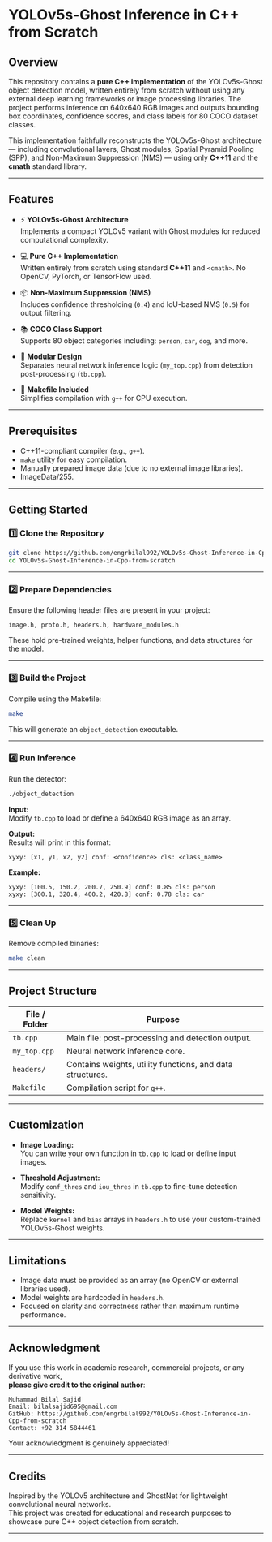 # YOLOv5s-Ghost Inference in C++ from Scratch

## Overview

This repository contains a **pure C++ implementation** of the YOLOv5s-Ghost object detection model, written entirely from scratch without using any external deep learning frameworks or image processing libraries. The project performs inference on 640x640 RGB images and outputs bounding box coordinates, confidence scores, and class labels for 80 COCO dataset classes.

This implementation faithfully reconstructs the YOLOv5s-Ghost architecture — including convolutional layers, Ghost modules, Spatial Pyramid Pooling (SPP), and Non-Maximum Suppression (NMS) — using only **C++11** and the **cmath** standard library.

---

## Features

- ⚡ **YOLOv5s-Ghost Architecture**  
  Implements a compact YOLOv5 variant with Ghost modules for reduced computational complexity.

- 💻 **Pure C++ Implementation**  
  Written entirely from scratch using standard **C++11** and `<cmath>`. No OpenCV, PyTorch, or TensorFlow used.

- 📦 **Non-Maximum Suppression (NMS)**  
  Includes confidence thresholding (`0.4`) and IoU-based NMS (`0.5`) for output filtering.

- 📚 **COCO Class Support**  
  Supports 80 object categories including: `person`, `car`, `dog`, and more.

- 🧩 **Modular Design**  
  Separates neural network inference logic (`my_top.cpp`) from detection post-processing (`tb.cpp`).

- 🧰 **Makefile Included**  
  Simplifies compilation with `g++` for CPU execution.

---

## Prerequisites

- C++11-compliant compiler (e.g., `g++`).
- `make` utility for easy compilation.
- Manually prepared image data (due to no external image libraries).
- ImageData/255.

---

## Getting Started

### 1️⃣ Clone the Repository

```bash
git clone https://github.com/engrbilal992/YOLOv5s-Ghost-Inference-in-Cpp-from-scratch.git
cd YOLOv5s-Ghost-Inference-in-Cpp-from-scratch
```

---

### 2️⃣ Prepare Dependencies

Ensure the following header files are present in your project:

```
image.h, proto.h, headers.h, hardware_modules.h
```

These hold pre-trained weights, helper functions, and data structures for the model.

---

### 3️⃣ Build the Project

Compile using the Makefile:

```bash
make
```

This will generate an `object_detection` executable.

---

### 4️⃣ Run Inference

Run the detector:

```bash
./object_detection
```

**Input:**  
Modify `tb.cpp` to load or define a 640x640 RGB image as an array.

**Output:**  
Results will print in this format:

```
xyxy: [x1, y1, x2, y2] conf: <confidence> cls: <class_name>
```

**Example:**

```
xyxy: [100.5, 150.2, 200.7, 250.9] conf: 0.85 cls: person  
xyxy: [300.1, 320.4, 400.2, 420.8] conf: 0.78 cls: car  
```

---

### 5️⃣ Clean Up

Remove compiled binaries:

```bash
make clean
```

---

## Project Structure

| File / Folder            | Purpose                                                      |
|---------------------------|--------------------------------------------------------------|
| `tb.cpp`                  | Main file: post-processing and detection output.             |
| `my_top.cpp`              | Neural network inference core.                              |
| `headers/`                | Contains weights, utility functions, and data structures.   |
| `Makefile`                | Compilation script for `g++`.                               |

---

## Customization

- **Image Loading:**  
  You can write your own function in `tb.cpp` to load or define input images.

- **Threshold Adjustment:**  
  Modify `conf_thres` and `iou_thres` in `tb.cpp` to fine-tune detection sensitivity.

- **Model Weights:**  
  Replace `kernel` and `bias` arrays in `headers.h` to use your custom-trained YOLOv5s-Ghost weights.

---

## Limitations

- Image data must be provided as an array (no OpenCV or external libraries used).
- Model weights are hardcoded in `headers.h`.
- Focused on clarity and correctness rather than maximum runtime performance.

---

## Acknowledgment

If you use this work in academic research, commercial projects, or any derivative work,  
**please give credit to the original author**:

```
Muhammad Bilal Sajid  
Email: bilalsajid695@gmail.com  
GitHub: https://github.com/engrbilal992/YOLOv5s-Ghost-Inference-in-Cpp-from-scratch  
Contact: +92 314 5844461
```

Your acknowledgment is genuinely appreciated!

---

## Credits

Inspired by the YOLOv5 architecture and GhostNet for lightweight convolutional neural networks.  
This project was created for educational and research purposes to showcase pure C++ object detection from scratch.

---
